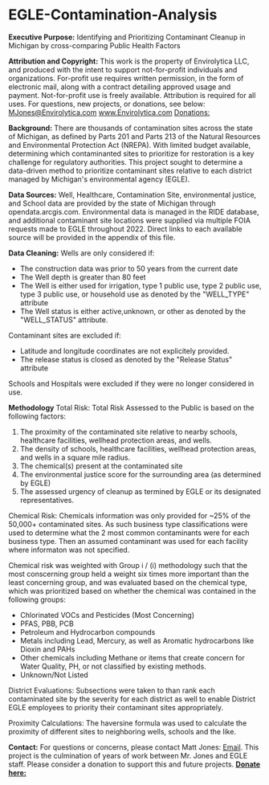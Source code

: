 # EGLE-Contamination-Analysis
**Executive Purpose:** 
Identifying and Prioritizing Contaminant Cleanup in Michigan by cross-comparing Public Health Factors

**Attribution and Copyright:**
This work is the property of Envirolytica LLC, and produced with the intent to support not-for-profit individuals and organizations. For-profit use requires written permission, in the form of electronic mail, along with a contract detailing approved usage and payment. Not-for-profit use is freely available. Attribution is required for all uses. For questions, new projects, or donations, see below: 
MJones@Envirolytica.com
www.Envirolytica.com
[Donations:](paypal.me/Envirolytica)

**Background:**
There are thousands of contamination sites across the state of Michigan, as defined by Parts 201 and Parts 213 of the Natural Resources and Environmental Protection Act (NREPA). With limited budget available, determining which contaminanted sites to prioritize for restoration  is a key challenge for regulatory authorities. This project sought to determine a data-driven method to prioritize contaminant sites relative to each district managed by Michigan's environmental agency (EGLE).

**Data Sources:**
Well, Healthcare, Contamination Site, environmental justice, and School data are provided by the state of Michigan through opendata.arcgis.com. Environmental data is managed in the RIDE database, and additional contaminant site locations were supplied via multiple FOIA requests made to EGLE throughout 2022. Direct links to each available source will be provided in the appendix of this file. 

**Data Cleaning:**
Wells are only considered if: 
* The construction data was prior to 50 years from the current date
* The Well depth is greater than 80 feet
* The Well is either used for irrigation, type 1 public use, type 2 public use, type 3 public use, or household use as denoted by the "WELL_TYPE" attribute
* The Well status is either active,unknown, or other as denoted by the "WELL_STATUS" attribute.

Contaminant sites are excluded if: 
* Latitude and longitude coordinates are not explicitely provided.
* The release status is closed as denoted by the "Release Status" attribute

Schools and Hospitals were excluded if they were no longer considered in use. 

**Methodology**
Total Risk: 
  Total Risk Assessed to the Public is based on the following factors: 
  1. The proximity of the contaminated site relative to nearby schools, healthcare facilities, wellhead protection areas, and wells.
  2. The density of schools, healthcare facilities, wellhead protection areas, and wells in a square mile radius.
  3. The chemical(s) present at the contaminated site
  4. The environmental justice score for the surrounding area (as determined by EGLE)
  5.  The assessed urgency of cleanup as termined by EGLE or its designated representatives.

Chemical Risk: 
  Chemicals information was only provided for ~25% of the 50,000+ contaminated sites. As such business type classifications were used to determine what the 2 most common contaminants were for each business type. Then an assumed contaminant was used for each facility where informaton was not specified. 
  
  Chemical risk was weighted with Group i / (i) methodology such that the most conscerning group held a weight six times more important than the least concerning group, and was evaluated based on the chemical type, which was prioritized based on whether the chemical was contained in the following groups: 
  * Chlorinated VOCs and Pesticides (Most Concerning)
  * PFAS, PBB, PCB
  * Petroleum and Hydrocarbon compounds
  * Metals including Lead, Mercury, as well as Aromatic hydrocarbons like Dioxin and PAHs
  * Other chemicals including Methane or items that create concern for Water Quality, PH, or not classified by existing methods.
  * Unknown/Not Listed

District Evaluations: 
  Subsections were taken to than rank each contaminated site by the severity for each district as well to enable District EGLE employees to priority their contaminant sites appropriately. 

Proximity Calculations: 
  The haversine formula was used to calculate the proximity of different sites to neighboring wells, schools and the like. 

**Contact:**
For questions or concerns, please contact Matt Jones: [Email](MJones@Envirolytica.com). 
This project is the culmination of years of work between Mr. Jones and EGLE staff. Please consider a donation to support this and future projects. **[Donate here:](paypal.me/Envirolytica)**
